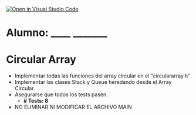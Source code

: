 [![Open in Visual Studio Code](https://classroom.github.com/assets/open-in-vscode-f059dc9a6f8d3a56e377f745f24479a46679e63a5d9fe6f495e02850cd0d8118.svg)](https://classroom.github.com/online_ide?assignment_repo_id=5575765&assignment_repo_type=AssignmentRepo)
# Alumno: ____   _______

# Circular Array
- Implementar todas las funciones del array circular en el "circulararray.h"
- Implementar las clases Stack y Queue heredando desde el Array Circular. 
- Asegurarse que todos los tests pasen.
    - **# Tests: 8**
- NO ELIMINAR NI MODIFICAR EL ARCHIVO MAIN

